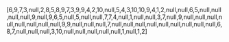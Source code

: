 [6,9,7,3,null,2,8,5,8,9,7,3,9,9,4,2,10,null,5,4,3,10,10,9,4,1,2,null,null,6,5,null,null,null,null,9,null,9,6,5,null,5,null,null,7,7,4,null,1,null,null,3,7,null,9,null,null,null,null,null,null,null,null,9,9,null,null,null,7,null,null,null,null,null,null,null,null,null,6,8,7,null,null,null,3,10,null,null,null,null,null,1,null,1,2]